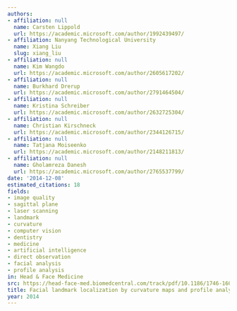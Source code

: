 ```yaml
---
authors:
- affiliation: null
  name: Carsten Lippold
  url: https://academic.microsoft.com/author/1992439497/
- affiliation: Nanyang Technological University
  name: Xiang Liu
  slug: xiang_liu
- affiliation: null
  name: Kim Wangdo
  url: https://academic.microsoft.com/author/2605617202/
- affiliation: null
  name: Burkhard Drerup
  url: https://academic.microsoft.com/author/2791464504/
- affiliation: null
  name: Kristina Schreiber
  url: https://academic.microsoft.com/author/2632725304/
- affiliation: null
  name: Christian Kirschneck
  url: https://academic.microsoft.com/author/2344126715/
- affiliation: null
  name: Tatjana Moiseenko
  url: https://academic.microsoft.com/author/2148211813/
- affiliation: null
  name: Gholamreza Danesh
  url: https://academic.microsoft.com/author/2765537799/
date: '2014-12-08'
estimated_citations: 18
fields:
- image quality
- sagittal plane
- laser scanning
- landmark
- curvature
- computer vision
- dentistry
- medicine
- artificial intelligence
- direct observation
- facial analysis
- profile analysis
in: Head & Face Medicine
src: https://head-face-med.biomedcentral.com/track/pdf/10.1186/1746-160X-10-54
title: Facial landmark localization by curvature maps and profile analysis
year: 2014
---
```

